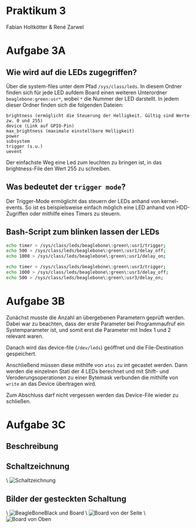 # Praktikum 3
Fabian Holtkötter & René Zarwel

# Aufgabe 3A

## Wie wird auf die LEDs zugegriffen?

Über die system-files unter dem Pfad `/sys/class/leds`. In diesem Ordner finden sich
für jede LED aufdem Board einen weiteren Unterordner `beaglebone:green:usr*`,
wobei `*` die Nummer der LED darstellt.
In jedem dieser Ordner finden sich die folgenden Dateien:
```
brightness (ermöglicht die Steuerung der Helligkeit. Gültig sind Werte zw. 0 und 255)
device (Link auf GPIO-Pin)
max_brightness (maximale einstellbare Helligkeit)
power
subsystem
trigger (s.u.)
uevent
```

Der einfachste Weg eine Led zum leuchten zu bringen ist, in das brightness-File den Wert 255 zu schreiben.

## Was bedeutet der `trigger mode`?

Der Trigger-Mode ermöglicht das steuern der LEDs anhand von kernel-events.
So ist es beispielsweise einfach möglich eine LED anhand von HDD-Zugriffen oder mithilfe eines
Timers zu steuern.

## Bash-Script zum blinken lassen der LEDs
```bash
echo timer > /sys/class/leds/beaglebone\:green\:usr1/trigger;
echo 500 > /sys/class/leds/beaglebone\:green\:usr1/delay_off;
echo 1000 > /sys/class/leds/beaglebone\:green\:usr1/delay_on;

echo timer > /sys/class/leds/beaglebone\:green\:usr3/trigger;
echo 1000 > /sys/class/leds/beaglebone\:green\:usr3/delay_off;
echo 500 > /sys/class/leds/beaglebone\:green\:usr3/delay_on;
```

# Aufgabe 3B

Zunächst musste die Anzahl an übergebenen Parametern geprüft werden. Dabei war zu beachten,
dass der erste Parameter bei Programmaufruf ein Systemparameter ist, und somit
erst die Parameter mit Index 1 und 2 relevant waren.

Danach wird das device-file (`/dev/leds`) geöffnet und die File-Destination gespeichert.

Anschließend müssen diese mithilfe von `atoi` zu int gecastet werden. Dann werden
die einzelnen Stati der 4 LEDs berechnet und mit Shift- und Veroderungsoperationen zu einer
Bytemask verbunden die mithilfe von `write` an das Device übertragen wird.

Zum Abschluss darf nicht vergessen werden das Device-File wieder zu schließen.

# Aufgabe 3C

## Beschreibung



## Schaltzeichnung

\ ![Schaltzeichnung](/images/drawing.jpg)

## Bilder der gesteckten Schaltung

\ ![BeagleBoneBlack und Board](/images/bbb_and_board.jpg)
\ ![Board von der Seite](/images/board_side.jpg)
\ ![Board von Oben](/images/board_top.jpg)